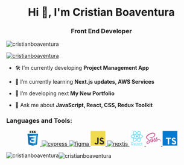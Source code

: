 <h1 align="center">Hi 👋, I'm Cristian Boaventura</h1>
<h3 align="center">Front End Developer</h3>

<p align="left"> <img src="https://komarev.com/ghpvc/?username=cristian-boaventura&label=Profile%20views&color=0e75b6&style=flat" alt="cristianboaventura" /> </p>

<p align="left"> <a href="https://github.com/ryo-ma/github-profile-trophy"><img src="https://github-profile-trophy.vercel.app/?username=cristian-boaventura&rank=A,AA,AAA,S,SS,SSS" alt="cristianboaventura" /></a> </p>

- 🛠 I’m currently developing **Project Management App**

- 🌱 I’m currently learning **Next.js updates, AWS Services**

- 🚩 I’m developing next **My New Portfolio**

- 💬 Ask me about **JavaScript, React, CSS, Redux Toolkit**

<h3 align="left">Languages and Tools:</h3>

<p align="center"> <a href="https://www.w3schools.com/css/" target="_blank" rel="noreferrer"> <img src="https://raw.githubusercontent.com/devicons/devicon/master/icons/css3/css3-original-wordmark.svg" alt="css3" width="40" height="40"/> </a> <a href="https://www.cypress.io" target="_blank" rel="noreferrer"> <img src="https://raw.githubusercontent.com/simple-icons/simple-icons/6e46ec1fc23b60c8fd0d2f2ff46db82e16dbd75f/icons/cypress.svg" alt="cypress" width="40" height="40"/> </a> <a href="https://www.figma.com/" target="_blank" rel="noreferrer"> <img src="https://www.vectorlogo.zone/logos/figma/figma-icon.svg" alt="figma" width="40" height="40"/> </a> <a href="https://developer.mozilla.org/en-US/docs/Web/JavaScript" target="_blank" rel="noreferrer"> <img src="https://raw.githubusercontent.com/devicons/devicon/master/icons/javascript/javascript-original.svg" alt="javascript" width="40" height="40"/> </a> <a href="https://nextjs.org/" target="_blank" rel="noreferrer"> <img src="https://cdn.worldvectorlogo.com/logos/nextjs-2.svg" alt="nextjs" width="40" height="40"/> </a> <a href="https://reactjs.org/" target="_blank" rel="noreferrer"> <img src="https://raw.githubusercontent.com/devicons/devicon/master/icons/react/react-original-wordmark.svg" alt="react" width="40" height="40"/> </a> <a href="https://sass-lang.com" target="_blank" rel="noreferrer"> <img src="https://raw.githubusercontent.com/devicons/devicon/master/icons/sass/sass-original.svg" alt="sass" width="40" height="40"/> </a> <a href="https://www.typescriptlang.org/" target="_blank" rel="noreferrer"> <img src="https://raw.githubusercontent.com/devicons/devicon/master/icons/typescript/typescript-original.svg" alt="typescript" width="40" height="40"/> </a> </p>

<p><img align="left" src="https://github-readme-stats-ruby-iota-34.vercel.app/api/top-langs?username=cristian-boaventura&show_icons=true&locale=en&layout=compact" alt="cristianboaventura" /></p>

<p><img align="center" src="https://github-readme-streak-stats.herokuapp.com/?user=cristian-boaventura&" alt="cristianboaventura" /></p>
